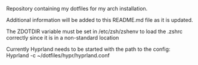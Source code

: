 Repository containing my dotfiles for my arch installation.

Additional information will be added to this README.md file as 
it is updated.

The ZDOTDIR variable must be set in /etc/zsh/zshenv to load 
the .zshrc correctly since it is in a non-standard location

Currently Hyprland needs to be started with the path to the 
config:
    Hyprland -c ~/dotfiles/hypr/hyprland.conf
